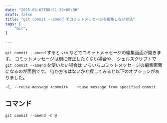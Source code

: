 ```yaml
---
date: "2015-03-03T08:51:30+09:00"
draft: false
title: "git commit --amend でコミットメッセージを編集しない方法"
tags: [
    "Git",
]

---
```


`git commit --amend` すると `vim` などでコミットメッセージの編集画面が開きます。
コミットメッセージは別に修正したくない場合や、
シェルスクリプトで `git commit --amend` を使いたい場合は
いちいちコミットメッセージの編集画面になるのが面倒です。
何か方法はないかと探してみると以下のオプションがありました。

```
-C, --reuse-message <commit>	reuse message from specified commit
```

## コマンド

```
git commit --amend -C @
```

